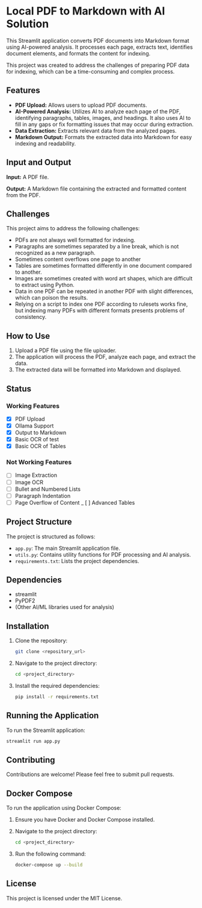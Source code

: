 # Local PDF to Markdown with AI Solution

This Streamlit application converts PDF documents into Markdown format using AI-powered analysis. It processes each page, extracts text, identifies document elements, and formats the content for indexing.

This project was created to address the challenges of preparing PDF data for indexing, which can be a time-consuming and complex process.

## Features

- **PDF Upload:** Allows users to upload PDF documents.
- **AI-Powered Analysis:** Utilizes AI to analyze each page of the PDF, identifying paragraphs, tables, images, and headings. It also uses AI to fill in any gaps or fix formatting issues that may occur during extraction.
- **Data Extraction:** Extracts relevant data from the analyzed pages.
- **Markdown Output:** Formats the extracted data into Markdown for easy indexing and readability.

## Input and Output

**Input:** A PDF file.

**Output:** A Markdown file containing the extracted and formatted content from the PDF.

## Challenges

This project aims to address the following challenges:

- PDFs are not always well formatted for indexing.
- Paragraphs are sometimes separated by a line break, which is not recognized as a new paragraph.
- Sometimes content overflows one page to another
- Tables are sometimes formatted differently in one document compared to another.
- Images are sometimes created with word art shapes, which are difficult to extract using Python.
- Data in one PDF can be repeated in another PDF with slight differences, which can poison the results.
- Relying on a script to index one PDF according to rulesets works fine, but indexing many PDFs with different formats presents problems of consistency.

## How to Use

1.  Upload a PDF file using the file uploader.
2.  The application will process the PDF, analyze each page, and extract the data.
3.  The extracted data will be formatted into Markdown and displayed.

## Status

### Working Features
- [x] PDF Upload
- [x] Ollama Support
- [x] Output to Markdown
- [x] Basic OCR of test
- [x] Basic OCR of Tables

### Not Working Features
- [ ] Image Extraction
- [ ] Image OCR
- [ ] Bullet and Numbered Lists
- [ ] Paragraph Indentation
- [ ] Page Overflow of Content
_ [ ] Advanced Tables

## Project Structure

The project is structured as follows:

-   `app.py`: The main Streamlit application file.
-   `utils.py`: Contains utility functions for PDF processing and AI analysis.
-   `requirements.txt`: Lists the project dependencies.

## Dependencies

-   streamlit
-   PyPDF2
-   (Other AI/ML libraries used for analysis)

## Installation

1.  Clone the repository:

    ```bash
    git clone <repository_url>
    ```
2.  Navigate to the project directory:

    ```bash
    cd <project_directory>
    ```
3.  Install the required dependencies:

    ```bash
    pip install -r requirements.txt
    ```

## Running the Application

To run the Streamlit application:

```bash
streamlit run app.py
```

## Contributing

Contributions are welcome! Please feel free to submit pull requests.

## Docker Compose

To run the application using Docker Compose:

1.  Ensure you have Docker and Docker Compose installed.
2.  Navigate to the project directory:

    ```bash
    cd <project_directory>
    ```
3.  Run the following command:

    ```bash
    docker-compose up --build
    ```

## License

This project is licensed under the MIT License.
